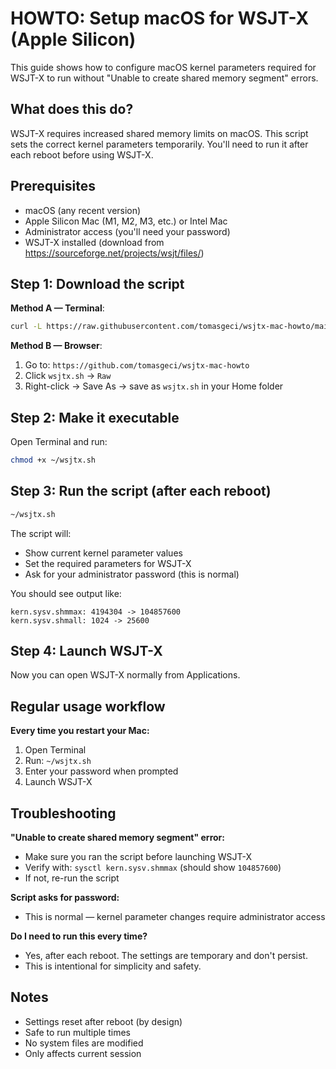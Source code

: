# HOWTO: Setup macOS for WSJT-X (Apple Silicon)

This guide shows how to configure macOS kernel parameters required for WSJT-X to run without "Unable to create shared memory segment" errors.

## What does this do?

WSJT-X requires increased shared memory limits on macOS. This script sets the correct kernel parameters temporarily. You'll need to run it after each reboot before using WSJT-X.

## Prerequisites

- macOS (any recent version)
- Apple Silicon Mac (M1, M2, M3, etc.) or Intel Mac
- Administrator access (you'll need your password)
- WSJT-X installed (download from https://sourceforge.net/projects/wsjt/files/)

## Step 1: Download the script

**Method A — Terminal**:

```bash
curl -L https://raw.githubusercontent.com/tomasgeci/wsjtx-mac-howto/main/wsjtx.sh -o ~/wsjtx.sh
```

**Method B — Browser**:

1. Go to: `https://github.com/tomasgeci/wsjtx-mac-howto`
2. Click `wsjtx.sh` → `Raw`
3. Right-click → Save As → save as `wsjtx.sh` in your Home folder

## Step 2: Make it executable

Open Terminal and run:

```bash
chmod +x ~/wsjtx.sh
```

## Step 3: Run the script (after each reboot)

```bash
~/wsjtx.sh
```

The script will:
- Show current kernel parameter values
- Set the required parameters for WSJT-X
- Ask for your administrator password (this is normal)

You should see output like:
```
kern.sysv.shmmax: 4194304 -> 104857600
kern.sysv.shmall: 1024 -> 25600
```

## Step 4: Launch WSJT-X

Now you can open WSJT-X normally from Applications.

## Regular usage workflow

**Every time you restart your Mac:**

1. Open Terminal
2. Run: `~/wsjtx.sh`
3. Enter your password when prompted
4. Launch WSJT-X

## Troubleshooting

**"Unable to create shared memory segment" error:**
- Make sure you ran the script before launching WSJT-X
- Verify with: `sysctl kern.sysv.shmmax` (should show `104857600`)
- If not, re-run the script

**Script asks for password:**
- This is normal — kernel parameter changes require administrator access

**Do I need to run this every time?**
- Yes, after each reboot. The settings are temporary and don't persist.
- This is intentional for simplicity and safety.

## Notes

- Settings reset after reboot (by design)
- Safe to run multiple times
- No system files are modified
- Only affects current session
